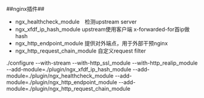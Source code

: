 ##nginx插件##
- ngx_healthcheck_module　检测upstream server
- ngx_xfdf_ip_hash_module upstream使用客户端 x-forwarded-for首ip做hash
- ngx_http_endpoint_module 提供对外端点，用于外部干预nginx 
- ngx_http_request_chain_module 自定义request filter

./configure  --with-stream  --with-http_ssl_module --with-http_realip_module --add-module=./plugin/ngx_xfdf_ip_hash_module --add-module=./plugin/ngx_healthcheck_module --add-module=./plugin/ngx_http_endpoint_module --add-module=./plugin/ngx_http_request_chain_module 
